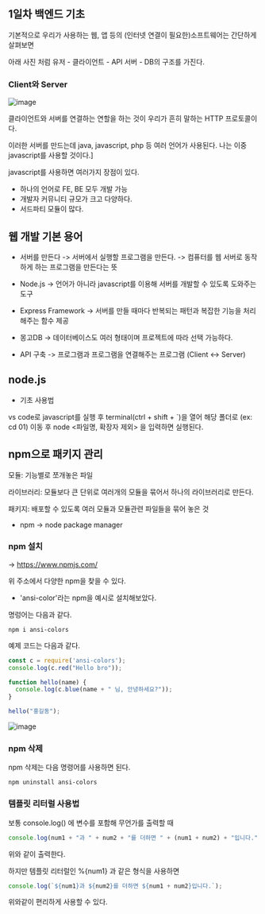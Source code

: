 ## 1일차 백엔드 기초

기본적으로 우리가 사용하는 웹, 앱 등의 (인터넷 연결이 필요한)소프트웨어는 간단하게 살펴보면

아래 사진 처럼 유저 - 클라이언트 - API 서버 - DB의 구조를 가진다.

### Client와 Server

![image](https://github.com/Jaeboong/BE-Node.js/assets/158824294/0f7ebc00-e82a-41f2-bfa9-1bd3b5e791ea)

클라이언트와 서버를 연결하는 연할을 하는 것이 우리가 흔히 말하는 HTTP 프로토콜이다.

이러한 서버를 만드는데 java, javascript, php 등 여러 언어가 사용된다. 나는 이중 javascript를 사용할 것이다.]

javascript를 사용하면 여러가지 장점이 있다.

- 하나의 언어로 FE, BE 모두 개발 가능
- 개발자 커뮤니티 규모가 크고 다양하다.
- 서드파티 모듈이 많다.

## 웹 개발 기본 용어

- 서버를 만든다 -> 서버에서 실행할 프로그램을 만든다. -> 컴퓨터를 웹 서버로 동작하게 하는 프로그램을 만든다는 뜻

- Node.js -> 언어가 아니라 javascript를 이용해 서버를 개발할 수 있도록 도와주는 도구
- Express Framework -> 서버를 만들 때마다 반복되는 패턴과 복잡한 기능을 처리해주는 함수 제공
- 몽고DB -> 데이터베이스도 여러 형태이며 프로젝트에 따라 선택 가능하다.
- API 구축 -> 프로그램과 프로그램을 연결해주는 프로그램 (Client <-> Server)


## node.js

- 기초 사용법

vs code로 javascript를 실행 후 terminal(ctrl + shift + `)을 열어 해당 폴더로 (ex: cd 01) 이동 후 node <파일명, 확장자 제외> 을 입력하면 실행된다.

## npm으로 패키지 관리

모듈: 기능별로 쪼개놓은 파일

라이브러리: 모듈보다 큰 단위로 여러개의 모듈을 묶어서 하나의 라이브러리로 만든다.

패키지: 배포할 수 있도록 여러 모듈과 모듈관련 파일들을 묶어 놓은 것

- npm -> node package manager

### npm 설치
-> https://www.npmjs.com/

위 주소에서 다양한 npm을 찾을 수 있다.

- 'ansi-color'라는 npm을 예시로 설치해보았다.

명렁어는 다음과 같다.

```
npm i ansi-colors
```

예제 코드는 다음과 같다.

```javascript
const c = require('ansi-colors');
console.log(c.red("Hello bro"));

function hello(name) {
  console.log(c.blue(name + " 님, 안녕하세요?"));
}

hello("홍길동");
```
![image](https://github.com/Jaeboong/BE-Node.js/assets/158824294/04159051-338d-4274-a164-0a280f9462c6)

### npm 삭제

npm 삭제는 다음 명령어를 사용하면 된다.

```
npm uninstall ansi-colors
```

### 템플릿 리터럴 사용법

보통 console.log() 에 변수를 포함해 무언가를 출력할 때 

```javascript
console.log(num1 + "과 " + num2 + "를 더하면 " + (num1 + num2) + "입니다.");
```

위와 같이 출력한다.

하지만 템플릿 리터럴인 %{num1} 과 같은 형식을 사용하면

```javascript
console.log(`${num1}과 ${num2}를 더하면 ${num1 + num2}입니다.`);
```

위와같이 편리하게 사용할 수 있다.







